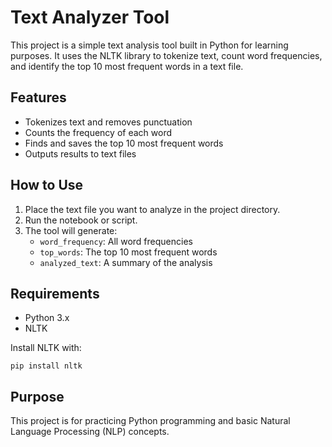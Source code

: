 # Text Analyzer Tool

This project is a simple text analysis tool built in Python for learning purposes. It uses the NLTK library to tokenize text, count word frequencies, and identify the top 10 most frequent words in a text file.

## Features

- Tokenizes text and removes punctuation
- Counts the frequency of each word
- Finds and saves the top 10 most frequent words
- Outputs results to text files

## How to Use

1. Place the text file you want to analyze in the project directory.
2. Run the notebook or script.
3. The tool will generate:
   - `word_frequency`: All word frequencies
   - `top_words`: The top 10 most frequent words
   - `analyzed_text`: A summary of the analysis

## Requirements

- Python 3.x
- NLTK

Install NLTK with:
```
pip install nltk
```

## Purpose

This project is for practicing Python programming and basic Natural Language Processing (NLP) concepts.

